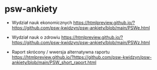 # psw-ankiety

* Wydział nauk ekonomicznych
https://htmlpreview.github.io/?https://github.com/psw-kwidzyn/psw-ankiety/blob/main/PSWe.html

* Wydział nauk o zdrowiu
https://htmlpreview.github.io/?https://github.com/psw-kwidzyn/psw-ankiety/blob/main/PSWz.html

* Raport skrócony / wwersja alternatywna raportu
https://htmlpreview.github.io/?https://github.com/psw-kwidzyn/psw-ankiety/blob/main/PSW_short_raport.html
